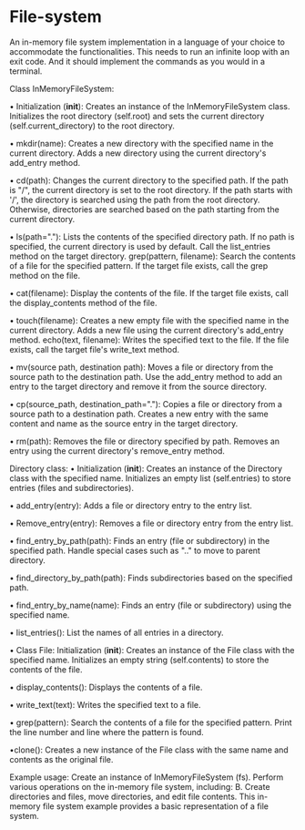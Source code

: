 # File-system
An in-memory file system implementation in a language of your choice to accommodate the functionalities. This needs to run an infinite loop with an exit code. And it should implement the commands as you would in a terminal.

Class InMemoryFileSystem: 

• Initialization (__init__): Creates an instance of the InMemoryFileSystem class.
 Initializes the root directory (self.root) and sets the current directory (self.current_directory) to the root directory.

• mkdir(name): Creates a new directory with the specified name in the current directory.
 Adds a new directory using the current directory's add_entry method.

• cd(path): Changes the current directory to the specified path.
 If the path is "/",  the current directory is set to the root directory.
 If the path starts with '/', the directory is searched using the path  from the root directory.
 Otherwise, directories are searched based on the path starting from the current directory.

• ls(path="."): Lists the contents of the specified directory path.
 If no path is specified, the current directory is used by default.
 Call the list_entries method on the target directory.
 grep(pattern, filename): Search the contents of a file for the specified pattern.
 If the target file exists, call the grep method on the file.

• cat(filename): Display the contents of the file.
 If the target file exists, call the display_contents method of the file.

• touch(filename): Creates a new empty file with the specified name in the current directory.
 Adds a new file using the current directory's add_entry method.
 echo(text, filename): Writes the specified text to the file.
 If the file exists, call the target file's write_text method.

• mv(source path, destination path): Moves a file or directory from the source path to the destination path.
 Use the add_entry method to add an entry to the target directory and remove it from the source directory.
 
• cp(source_path, destination_path="."): Copies a file or directory from a source path to a destination path.
 Creates a new entry with the same content and name as the source entry in the target directory.

• rm(path): Removes the file or directory specified by  path.
 Removes an entry using the current directory's remove_entry method.

Directory class: 
• Initialization (__init__): Creates an instance of the Directory class with the specified name.
 Initializes an empty list (self.entries) to store entries (files and subdirectories).

• add_entry(entry): Adds a file or directory entry to the entry list.

• Remove_entry(entry): Removes a file or directory entry from the entry list.

• find_entry_by_path(path): Finds an entry (file or subdirectory) in the specified path.
 Handle special cases such as ".." to move to  parent directory.

• find_directory_by_path(path): Finds subdirectories based on the specified path.

• find_entry_by_name(name): Finds an entry (file or subdirectory) using the specified name.

• list_entries(): List the names of all entries in a directory.

• Class File: Initialization (__init__): Creates an instance of the File class with the specified name.
 Initializes an empty string (self.contents) to store the contents of the file.

• display_contents(): Displays the contents of a file.

• write_text(text): Writes the specified text to a file.

• grep(pattern): Search the contents of a file for the specified pattern.
 Print the line number and  line where the pattern is found.

•clone(): Creates a new instance of the File class with the same name and contents as the original file.
 
Example usage: 
 Create an instance of InMemoryFileSystem (fs).
 Perform various operations on the in-memory file system, including: B.
 Create directories and files, move directories, and edit file contents.
 This in-memory file system example provides a basic representation of a file system.


